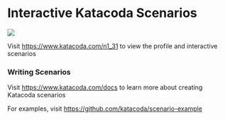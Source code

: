 # Interactive Katacoda Scenarios

[![](http://shields.katacoda.com/katacoda/n1_31/count.svg)](https://www.katacoda.com/n1_31 "Get your profile on Katacoda.com")

Visit https://www.katacoda.com/n1_31 to view the profile and interactive scenarios

### Writing Scenarios
Visit https://www.katacoda.com/docs to learn more about creating Katacoda scenarios

For examples, visit https://github.com/katacoda/scenario-example
